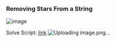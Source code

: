 <h3> Removing Stars From a String </h3>

![image](https://github.com/h4ckyou/h4ckyou.github.io/assets/127159644/082512ea-719d-435d-ac40-de161b1b9741)

Solve Script: [link]()
![Uploading image.png…]()

